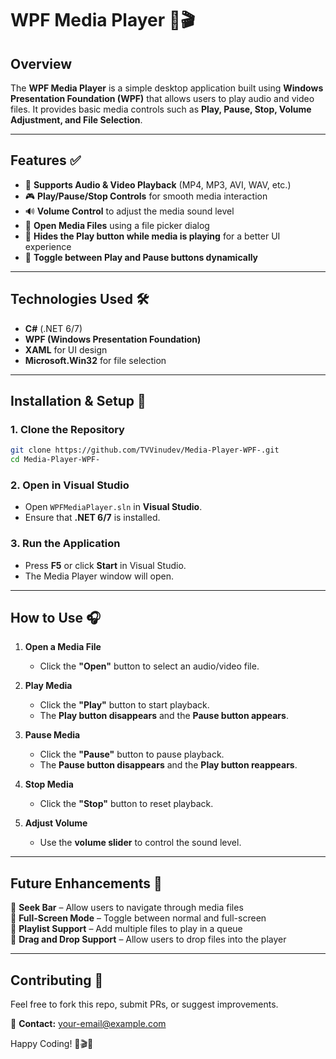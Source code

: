 # **WPF Media Player** 🎵🎬  

## **Overview**  
The **WPF Media Player** is a simple desktop application built using **Windows Presentation Foundation (WPF)** that allows users to play audio and video files. It provides basic media controls such as **Play, Pause, Stop, Volume Adjustment, and File Selection**.  

---

## **Features** ✅  
- 🎥 **Supports Audio & Video Playback** (MP4, MP3, AVI, WAV, etc.)  
- 🎮 **Play/Pause/Stop Controls** for smooth media interaction  
- 🔊 **Volume Control** to adjust the media sound level  
- 📂 **Open Media Files** using a file picker dialog  
- 👀 **Hides the Play button while media is playing** for a better UI experience  
- 🔄 **Toggle between Play and Pause buttons dynamically**  

---

## **Technologies Used** 🛠️  
- **C#** (.NET 6/7)  
- **WPF (Windows Presentation Foundation)**  
- **XAML** for UI design  
- **Microsoft.Win32** for file selection  

---

## **Installation & Setup** 🚀  

### **1. Clone the Repository**  
```sh
git clone https://github.com/TVVinudev/Media-Player-WPF-.git
cd Media-Player-WPF-
```

### **2. Open in Visual Studio**  
- Open `WPFMediaPlayer.sln` in **Visual Studio**.  
- Ensure that **.NET 6/7** is installed.  

### **3. Run the Application**  
- Press **F5** or click **Start** in Visual Studio.  
- The Media Player window will open.  

---

## **How to Use** 🎧  
1. **Open a Media File**  
   - Click the **"Open"** button to select an audio/video file.  

2. **Play Media**  
   - Click the **"Play"** button to start playback.  
   - The **Play button disappears** and the **Pause button appears**.  

3. **Pause Media**  
   - Click the **"Pause"** button to pause playback.  
   - The **Pause button disappears** and the **Play button reappears**.  

4. **Stop Media**  
   - Click the **"Stop"** button to reset playback.  

5. **Adjust Volume**  
   - Use the **volume slider** to control the sound level.  

---


## **Future Enhancements** 🚀  
🔹 **Seek Bar** – Allow users to navigate through media files  
🔹 **Full-Screen Mode** – Toggle between normal and full-screen  
🔹 **Playlist Support** – Add multiple files to play in a queue  
🔹 **Drag and Drop Support** – Allow users to drop files into the player  

---


## **Contributing** 🤝  
Feel free to fork this repo, submit PRs, or suggest improvements.  

📧 **Contact:** [your-email@example.com](mailto:your-email@example.com)  

Happy Coding! 🎵🎬🚀
